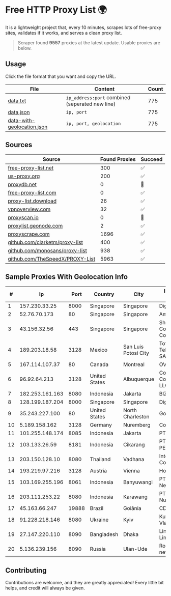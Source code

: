 
# Free HTTP Proxy List 🌍

It is a lightweight project that, every 10 minutes, scrapes lots of free-proxy sites, validates if it works, and serves a clean proxy list.


> Scraper found **9557** proxies at the latest update. Usable proxies are below.

## Usage

Click the file format that you want and copy the URL.


|File|Content|Count|
|----|-------|-----|
|[data.txt](https://raw.githubusercontent.com/themiralay/Proxy-List-World/master/data.txt)|`ip_address:port` combined (seperated new line)|775|
|[data.json](https://raw.githubusercontent.com/themiralay/Proxy-List-World/master/data.json)|`ip, port`|775|
|[data-with-geolocation.json](https://raw.githubusercontent.com/themiralay/Proxy-List-World/master/data-with-geolocation.json)|`ip, port, geolocation`|775|

## Sources

|Source|Found Proxies|Succeed|
|------|-------------|-------|
|[free-proxy-list.net](https://free-proxy-list.net)|300|✅|
|[us-proxy.org](https://www.us-proxy.org)|200|✅|
|[proxydb.net](http://proxydb.net)|0|🚫|
|[free-proxy-list.com](https://free-proxy-list.com/?page=&port=&type%5B%5D=http&type%5B%5D=https&up_time=0&search=Search)|0|✅|
|[proxy-list.download](https://www.proxy-list.download/HTTP)|26|✅|
|[vpnoverview.com](https://vpnoverview.com/privacy/anonymous-browsing/free-proxy-servers)|32|✅|
|[proxyscan.io](https://www.proxyscan.io)|0|🚫|
|[proxylist.geonode.com](https://proxylist.geonode.com/api/proxy-list?limit=300&page=1&sort_by=lastChecked&sort_type=desc&protocols=http,https)|2|✅|
|[proxyscrape.com](https://api.proxyscrape.com/v2/?request=displayproxies&protocol=http&timeout=10000&country=all&ssl=all&anonymity=all)|1696|✅|
|[github.com/clarketm/proxy-list](https://raw.githubusercontent.com/clarketm/proxy-list/master/proxy-list-raw.txt)|400|✅|
|[github.com/monosans/proxy-list](https://raw.githubusercontent.com/monosans/proxy-list/main/proxies/http.txt)|938|✅|
|[github.com/TheSpeedX/PROXY-List](https://raw.githubusercontent.com/TheSpeedX/PROXY-List/master/http.txt)|5963|✅|


## Sample Proxies With Geolocation Info

|#|Ip|Port|Country|City|Internet Service Provider|
|-|--|----|-------|----|-------------------------|
|1|157.230.33.25|8000|Singapore|Singapore|DigitalOcean, LLC|
|2|52.76.70.173|80|Singapore|Singapore|Amazon.com, Inc.|
|3|43.156.32.56|443|Singapore|Singapore|Shenzhen Tencent Computer Systems Company Limited|
|4|189.203.18.58|3128|Mexico|San Luis Potosí City|Total Play Telecomunicaciones SA De CV|
|5|167.114.107.37|80|Canada|Montreal|OVH SAS|
|6|96.92.64.213|3128|United States|Albuquerque|Comcast Cable Communications, LLC|
|7|182.253.161.163|8080|Indonesia|Jakarta|BIZNET|
|8|128.199.187.204|8000|Singapore|Singapore|DigitalOcean, LLC|
|9|35.243.227.100|80|United States|North Charleston|Google LLC|
|10|5.189.158.162|3128|Germany|Nuremberg|Contabo GmbH|
|11|101.255.148.174|8085|Indonesia|Jakarta|PT Remala Abadi|
|12|103.133.26.59|8181|Indonesia|Cikarang|PT PHATRIA INTI PERSADA|
|13|203.150.128.10|8080|Thailand|Vadhana|Internet Thailand Company Ltd|
|14|193.219.97.216|3128|Austria|Vienna|Hohl IT e.U.|
|15|103.169.255.196|8061|Indonesia|Banyuwangi|PT Master Star Network|
|16|203.111.253.22|8080|Indonesia|Karawang|PT Wifian Global Nusantara|
|17|45.163.66.247|19888|Brazil|Goiânia|CDM TELECOM|
|18|91.228.218.146|8080|Ukraine|Kyiv|Kutumova Elena Vladimyrovna|
|19|27.147.220.110|8090|Bangladesh|Dhaka|Link3 Technologies Limited|
|20|5.136.239.156|8090|Russia|Ulan-Ude|Rostelecom networks|



## Contributing

Contributions are welcome, and they are greatly appreciated! Every
little bit helps, and credit will always be given.

